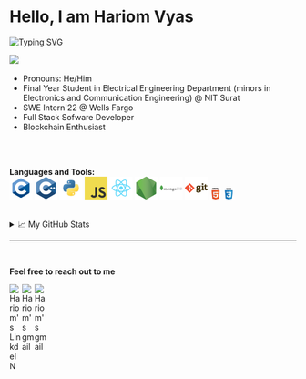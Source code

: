 # Hello, I am Hariom Vyas

[![Typing SVG](https://readme-typing-svg.herokuapp.com?font=Press+Start+2P&size=24&duration=2000&pause=1000&color=341BAB&background=DBDBDB00&center=true&vCenter=true&width=635&lines=Hi%2C+I+am+Hariom;Nice+to+meet+you;I+am+a+Software+Engineer)](https://git.io/typing-svg)

![](https://visitor-badge.glitch.me/badge?page_id=Hariom1509.Hariom1509)
<br>
              

- Pronouns: He/Him 
- Final Year Student in Electrical Engineering Department (minors in Electronics and Communication Engineering) @ NIT Surat
- SWE Intern'22 @ Wells Fargo
- Full Stack Sofware Developer
- Blockchain Enthusiast
<br>


<br>

**Languages and Tools:**
<br>
<code><img height="40" src="https://raw.githubusercontent.com/github/explore/80688e429a7d4ef2fca1e82350fe8e3517d3494d/topics/c/c.png"></code>
<code><img height="40" src="https://raw.githubusercontent.com/github/explore/80688e429a7d4ef2fca1e82350fe8e3517d3494d/topics/cpp/cpp.png"></code>
<code><img height="40" src="https://raw.githubusercontent.com/github/explore/80688e429a7d4ef2fca1e82350fe8e3517d3494d/topics/python/python.png"></code>
<code><img height="40" src="https://raw.githubusercontent.com/github/explore/80688e429a7d4ef2fca1e82350fe8e3517d3494d/topics/javascript/javascript.png"></code>
<code><img height="40" src="https://raw.githubusercontent.com/github/explore/80688e429a7d4ef2fca1e82350fe8e3517d3494d/topics/react/react.png"></code>
<code><img height="40" src="https://raw.githubusercontent.com/github/explore/80688e429a7d4ef2fca1e82350fe8e3517d3494d/topics/nodejs/nodejs.png"></code>
<code><img height="40" src="https://raw.githubusercontent.com/github/explore/80688e429a7d4ef2fca1e82350fe8e3517d3494d/topics/mongodb/mongodb.png"></code>
<code><img height="40" src="https://raw.githubusercontent.com/github/explore/80688e429a7d4ef2fca1e82350fe8e3517d3494d/topics/git/git.png"></code>
<code><img height="20" src="https://raw.githubusercontent.com/github/explore/80688e429a7d4ef2fca1e82350fe8e3517d3494d/topics/html/html.png"></code>
<code><img height="20" src="https://raw.githubusercontent.com/github/explore/80688e429a7d4ef2fca1e82350fe8e3517d3494d/topics/css/css.png"></code>

<br>

<details>
<summary>📈 My GitHub Stats</summary>

<p> <img src="https://github-readme-stats.vercel.app/api?username=Hariom1509&show_icons=true&theme=gotham" alt="Hariom1509" />
<img src="https://github-readme-stats.vercel.app/api/top-langs/?username=Hariom1509&layout=compact" alt="Hariom1509" /></p>
<br>
</details>
<hr>
<br>

**Feel free to reach out to me**

<a href="https://www.linkedin.com/in/hariom-vyas-014631198/">
  <img align="left" alt="Hariom's LinkdeIN" width="22px" src="https://cdn.jsdelivr.net/npm/simple-icons@v3/icons/linkedin.svg" />
</a>

<a href="mailto:hariomvyas1509@gmail.com">
  <img align="left" alt="Hariom's gmail" width="22px" src="https://cdn.jsdelivr.net/npm/simple-icons@v3/icons/gmail.svg" />
</a>

<a href="https://hariom1509.github.io/">
  <img align="left" alt="Hariom's gmail" width="22px" src="https://cdn.jsdelivr.net/npm/@icon/themify-icons@1.0.1-alpha.3/icons/link.svg" />
</a>

